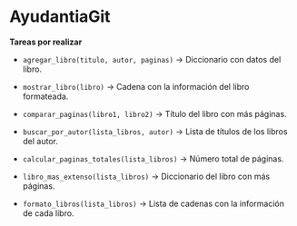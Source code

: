 # AyudantiaGit

**Tareas por realizar**

* `agregar_libro(titulo, autor, paginas)` → Diccionario con datos del libro.

* `mostrar_libro(libro)` → Cadena con la información del libro formateada.

* `comparar_paginas(libro1, libro2)` → Título del libro con más páginas.

* `buscar_por_autor(lista_libros, autor)` → Lista de títulos de los libros del autor.

* `calcular_paginas_totales(lista_libros)` → Número total de páginas.

* `libro_mas_extenso(lista_libros)` → Diccionario del libro con más páginas.

* `formato_libros(lista_libros)` → Lista de cadenas con la información de cada libro.
